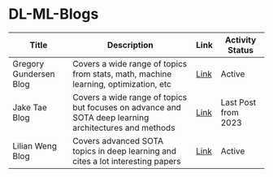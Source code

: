 # DL-ML-Blogs


| Title            | Description          | Link                              | Activity Status       |
|------------------|----------------------|-----------------------------------|-------------------------|
| Gregory Gundersen Blog| Covers a wide range of topics from stats, math, machine learning, optimization, etc| [Link](https://gregorygundersen.com/)| Active|
| Jake Tae Blog | Covers a wide range of topics but focuses on advance and SOTA deep learning architectures and methods | [Link](https://jaketae.github.io/)| Last Post from 2023|
| Lilian Weng Blog | Covers advanced SOTA topics in deep learning and cites a lot interesting papers | [Link](https://lilianweng.github.io/) | Active |


